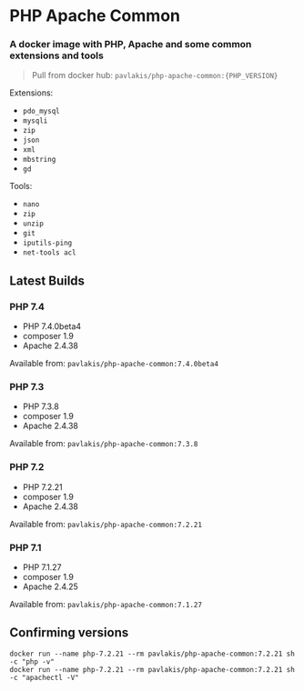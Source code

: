 # PHP Apache Common

### A docker image with PHP, Apache and some common extensions and tools

> Pull from docker hub: `pavlakis/php-apache-common:{PHP_VERSION}`

Extensions:

* `pdo_mysql` 
* `mysqli`
* `zip` 
* `json` 
* `xml` 
* `mbstring`
* `gd`

Tools:
	
* `nano` 
* `zip` 
* `unzip` 
* `git` 
* `iputils-ping` 
* `net-tools acl`

## Latest Builds

### PHP 7.4

* PHP 7.4.0beta4
* composer 1.9
* Apache 2.4.38

Available from: `pavlakis/php-apache-common:7.4.0beta4`

### PHP 7.3

* PHP 7.3.8
* composer 1.9
* Apache 2.4.38

Available from: `pavlakis/php-apache-common:7.3.8`

### PHP 7.2

* PHP 7.2.21
* composer 1.9
* Apache 2.4.38

Available from: `pavlakis/php-apache-common:7.2.21`

### PHP 7.1

* PHP 7.1.27
* composer 1.9
* Apache 2.4.25 

Available from: `pavlakis/php-apache-common:7.1.27`

## Confirming versions

```
docker run --name php-7.2.21 --rm pavlakis/php-apache-common:7.2.21 sh -c "php -v"
docker run --name php-7.2.21 --rm pavlakis/php-apache-common:7.2.21 sh -c "apachectl -V"
```
